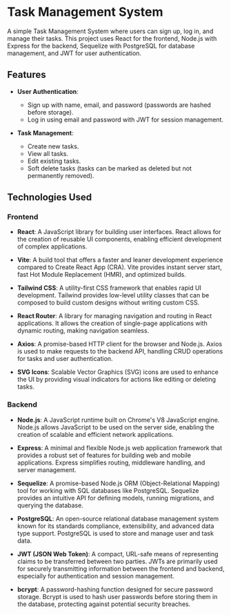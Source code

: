 # Task Management System

A simple Task Management System where users can sign up, log in, and manage their tasks. This project uses React for the frontend, Node.js with Express for the backend, Sequelize with PostgreSQL for database management, and JWT for user authentication.

## Features

- **User Authentication**:

  - Sign up with name, email, and password (passwords are hashed before storage).
  - Log in using email and password with JWT for session management.

- **Task Management**:
  - Create new tasks.
  - View all tasks.
  - Edit existing tasks.
  - Soft delete tasks (tasks can be marked as deleted but not permanently removed).

## Technologies Used

### Frontend

- **React**: A JavaScript library for building user interfaces. React allows for the creation of reusable UI components, enabling efficient development of complex applications.

- **Vite**: A build tool that offers a faster and leaner development experience compared to Create React App (CRA). Vite provides instant server start, fast Hot Module Replacement (HMR), and optimized builds.

- **Tailwind CSS**: A utility-first CSS framework that enables rapid UI development. Tailwind provides low-level utility classes that can be composed to build custom designs without writing custom CSS.

- **React Router**: A library for managing navigation and routing in React applications. It allows the creation of single-page applications with dynamic routing, making navigation seamless.

- **Axios**: A promise-based HTTP client for the browser and Node.js. Axios is used to make requests to the backend API, handling CRUD operations for tasks and user authentication.

- **SVG Icons**: Scalable Vector Graphics (SVG) icons are used to enhance the UI by providing visual indicators for actions like editing or deleting tasks.

### Backend

- **Node.js**: A JavaScript runtime built on Chrome's V8 JavaScript engine. Node.js allows JavaScript to be used on the server side, enabling the creation of scalable and efficient network applications.

- **Express**: A minimal and flexible Node.js web application framework that provides a robust set of features for building web and mobile applications. Express simplifies routing, middleware handling, and server management.

- **Sequelize**: A promise-based Node.js ORM (Object-Relational Mapping) tool for working with SQL databases like PostgreSQL. Sequelize provides an intuitive API for defining models, running migrations, and querying the database.

- **PostgreSQL**: An open-source relational database management system known for its standards compliance, extensibility, and advanced data type support. PostgreSQL is used to store and manage user and task data.

- **JWT (JSON Web Token)**: A compact, URL-safe means of representing claims to be transferred between two parties. JWTs are primarily used for securely transmitting information between the frontend and backend, especially for authentication and session management.

- **bcrypt**: A password-hashing function designed for secure password storage. Bcrypt is used to hash user passwords before storing them in the database, protecting against potential security breaches.
